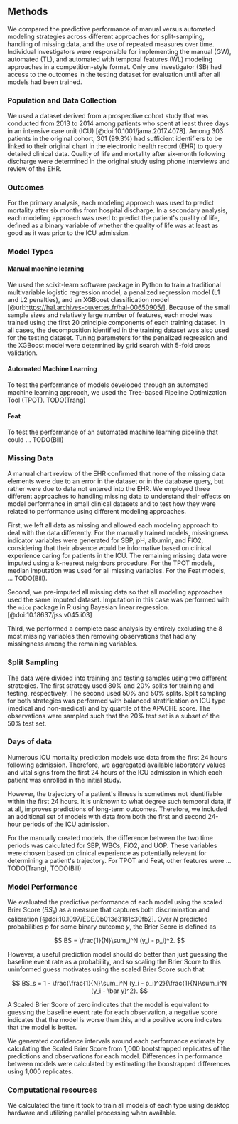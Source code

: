 ## Methods

We compared the predictive performance of manual versus automated modeling strategies across different approaches for split-sampling, handling of missing data, and the use of repeated measures over time.
Individual investigators were responsible for implementing the manual (GW), automated (TL), and automated with temporal features (WL) modeling approaches in a competition-style format.
Only one investigator (SB) had access to the outcomes in the testing dataset for evaluation until after all models had been trained.

### Population and Data Collection

We used a dataset derived from a prospective cohort study that was conducted from 2013 to 2014 among patients who spent at least three days in an intensive care unit (ICU) [@doi:10.1001/jama.2017.4078].
Among 303 patients in the original cohort, 301 (99.3%) had sufficient identifiers to be linked to their original chart in the electronic health record (EHR) to query detailed clinical data.
Quality of life and mortality after six-month following discharge were determined in the original study using phone interviews and review of the EHR.

### Outcomes

For the primary analysis, each modeling approach was used to predict mortality after six months from hospital discharge.
In a secondary analysis, each modeling approach was used to predict the patient's quality of life, defined as a binary variable of whether the quality of life was at least as good as it was prior to the ICU admission.

### Model Types

#### Manual machine learning

We used the scikit-learn software package in Python to train a traditional multivariable logistic regression model, a penalized regression model (L1 and L2 penalties), and an XGBoost classification model [@url:https://hal.archives-ouvertes.fr/hal-00650905/].
Because of the small sample sizes and relatively large number of features, each model was trained using the first 20 principle components of each training dataset.
In all cases, the decomposition identified in the training dataset was also used for the testing dataset.
Tuning parameters for the penalized regression and the XGBoost model were determined by grid search with 5-fold cross validation.

#### Automated Machine Learning

To test the performance of models developed through an automated machine learning approach, we used the Tree-based Pipeline Optimization Tool (TPOT). TODO(Trang)

#### Feat

To test the performance of an automated machine learning pipeline that could ... TODO(Bill)

### Missing Data

A manual chart review of the EHR confirmed that none of the missing data elements were due to an error in the dataset or in the database query, but rather were due to data not entered into the EHR.
We employed three different approaches to handling missing data to understand their effects on model performance in small clinical datasets and to test how they were related to performance using different modeling approaches.

First, we left all data as missing and allowed each modeling approach to deal with the data differently.
For the manually trained models, missingness indicator variables were generated for SBP, pH, albumin, and FiO2, considering that their absence would be informative based on clinical experience caring for patients in the ICU.
The remaining missing data were imputed using a k-nearest neighbors procedure. For the TPOT models, median imputation was used for all missing variables.
For the Feat models, ... TODO(Bill).

Second, we pre-imputed all missing data so that all modeling approaches used the same imputed dataset.
Imputation in this case was performed with the `mice` package in R using Bayesian linear regression.[@doi:10.18637/jss.v045.i03]

Third, we performed a complete case analysis by entirely excluding the 8 most missing variables then removing observations that had any missingness among the remaining variables.

### Split Sampling

The data were divided into training and testing samples using two different strategies.
The first strategy used 80% and 20% splits for training and testing, respectively.
The second used 50% and 50% splits.
Split sampling for both strategies was performed with balanced stratification on ICU type (medical and non-medical) and by quartile of the APACHE score.
The observations were sampled such that the 20% test set is a subset of the 50% test set.

### Days of data

Numerous ICU mortality prediction models use data from the first 24 hours following admission.
Therefore, we aggregated available laboratory values and vital signs from the first 24 hours of the ICU admission in which each patient was enrolled in the initial study.

However, the trajectory of a patient's illness is sometimes not identifiable within the first 24 hours. It is unknown to what degree such temporal data, if at all, improves predictions of long-term outcomes. Therefore, we included an additional set of models with data from both the first and second 24-hour periods of the ICU admission.

For the manually created models, the difference between the two time periods was calculated for SBP, WBCs, FiO2, and UOP.
These variables were chosen based on clinical experience as potentially relevant for determining a patient's trajectory.
For TPOT and Feat, other features were ... TODO(Trang), TODO(Bill)

### Model Performance

We evaluated the predictive performance of each model using the scaled Brier Score ($BS_s$) as a measure that captures both discrimination and calibration [@doi:10.1097/EDE.0b013e3181c30fb2].
Over $N$ predicted probabilities $p$ for some binary outcome $y$, the Brier Score is defined as

$$
BS = \frac{1}{N}\sum_i^N (y_i - p_i)^2.
$$

However, a useful prediction model should do better than just guessing the baseline event rate as a probability, and so scaling the Brier Score to this uninformed guess motivates using the scaled Brier Score such that

$$
BS_s = 1 - \frac{\frac{1}{N}\sum_i^N (y_i - p_i)^2}{\frac{1}{N}\sum_i^N (y_i - \bar y)^2}.
$$

A Scaled Brier Score of zero indicates that the model is equivalent to guessing the baseline event rate for each observation, a negative score indicates that the model is worse than this, and a positive score indicates that the model is better.

We generated confidence intervals around each performance estimate by calculating the Scaled Brier Score from 1,000 bootstrapped replicates of the predictions and observations for each model.
Differences in performance between models were calculated by estimating the boostrapped differences using 1,000 replicates.

### Computational resources

We calculated the time it took to train all models of each type using desktop hardware and utilizing parallel processing when available.
